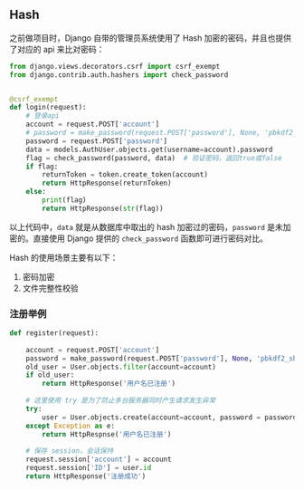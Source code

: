 ## Hash

之前做项目时，Django 自带的管理员系统使用了 Hash 加密的密码，并且也提供了对应的 api 来比对密码：

```python
from django.views.decorators.csrf import csrf_exempt
from django.contrib.auth.hashers import check_password


@csrf_exempt
def login(request):
    # 登录api
    account = request.POST['account']
    # password = make_password(request.POST['password'], None, 'pbkdf2_sha256')
    password = request.POST['password']
    data = models.AuthUser.objects.get(username=account).password
    flag = check_password(password, data)  # 验证密码，返回true或false
    if flag:
        returnToken = token.create_token(account)
        return HttpResponse(returnToken)
    else:
        print(flag)
        return HttpResponse(str(flag))
```

以上代码中，`data` 就是从数据库中取出的 hash 加密过的密码，`password` 是未加密的。直接使用 Django 提供的 `check_password` 函数即可进行密码对比。

Hash 的使用场景主要有以下：

1. 密码加密
2. 文件完整性校验



### 注册举例

```python
def register(request):
    
    account = request.POST['account']
    password = make_password(request.POST['password'], None, 'pbkdf2_sha256')
    old_user = User.objects.filter(account=account)
   	if old_user:
        return HttpResponse('用户名已注册')
    
    # 这里使用 try 是为了防止多台服务器同时产生请求发生异常
    try:
        user = User.objects.create(account=account, password = password)
    except Exception as e:
        return HttpRespnse('用户名已注册')
    
    # 保存 session，会话保持
    request.session['account'] = account
    request.session['ID'] = user.id
    return HttpResponse('注册成功')
```

